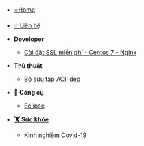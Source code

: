 <!-- docs/_sidebar.md -->


* [⭐Home](./)
* [💡 Liên hệ](./contact/index)

* **Developer**
  * [Cài đặt SSL miễn phí - Centos 7 - Nginx](developer/certbot.md)

* **Thủ thuật**
  * [Bộ sưu tập ACII đẹp](./tips-tricks/ascii-symbols.md)

* **🧰 Công cụ**
  * [Eclipse](./tools/eclipse.md)

* [**🏋 Sức khỏe**](./healthy/index)
  * [Kinh nghiệm Covid-19](./healthy/covid-19.md)



